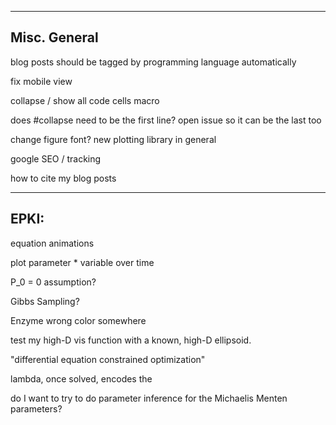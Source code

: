 
---
## Misc. General


blog posts should be tagged by programming language automatically

fix mobile view

collapse / show all code cells macro

does #collapse need to be the first line? open issue so it can be the last too

change figure font?
new plotting library in general

google SEO / tracking

how to cite my blog posts



---
## EPKI:


equation animations

plot parameter * variable over time

P_0 = 0 assumption?

Gibbs Sampling?

Enzyme wrong color somewhere




test my high-D vis function with a known, high-D ellipsoid.




"differential equation constrained optimization"

lambda, once solved, encodes the


do I want to try to do parameter inference for the Michaelis Menten parameters?






